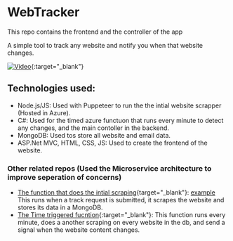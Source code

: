 # WebTracker

This repo contains the frontend and the controller of the app

A simple tool to track any website and notify you when that website changes.

[![Video](https://webpagetracker.blob.core.windows.net/pics/demothum.png)](https://youtu.be/uO2EfLAHSeg "Demo"){:target="_blank"}

## Technologies used:
- Node.js/JS: Used with Puppeteer to run the the intial website scrapper (Hosted in Azure).
- C#: Used for the timed azure functuon that runs every minute to detect any changes, and the main contoller in the backend.
- MongoDB: Used tos store all website and email data.
- ASP.Net MVC, HTML, CSS, JS: Used to create the frontend of the website.

### Other related repos (Used the Microservice architecture to improve seperation of concerns)
- [The function that does the intial scraping](https://github.com/jawadjawid/trackerAutomation){target="_blank"}:
<a href="http://example.com/" target="_blank">example</a>
This runs when a track request is submitted, it scrapes the website and stores its data in a MongoDB.
- [The Time triggered fucntion](https://github.com/jawadjawid/webTrackerContinuousAzureFunc){:target="_blank"}:
This function runs every minute, does a another scraping on every website in the db, and send a signal when the website content changes. 
